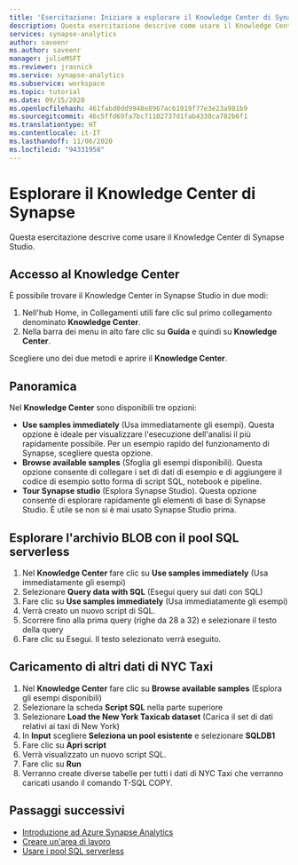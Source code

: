 ```yaml
---
title: 'Esercitazione: Iniziare a esplorare il Knowledge Center di Synapse'
description: Questa esercitazione descrive come usare il Knowledge Center di Synapse.
services: synapse-analytics
author: saveenr
ms.author: saveenr
manager: julieMSFT
ms.reviewer: jrasnick
ms.service: synapse-analytics
ms.subservice: workspace
ms.topic: tutorial
ms.date: 09/15/2020
ms.openlocfilehash: 461fabd0dd9948e8967ac61919f77e3e23a981b9
ms.sourcegitcommit: 46c5ffd69fa7bc71102737d1fab4338ca782b6f1
ms.translationtype: HT
ms.contentlocale: it-IT
ms.lasthandoff: 11/06/2020
ms.locfileid: "94331958"
---
```

# <a name="explore-the-synapse-knowledge-center"></a>Esplorare il Knowledge Center di Synapse

Questa esercitazione descrive come usare il Knowledge Center di Synapse Studio.

## <a name="getting-to-the-knowledge-center"></a>Accesso al Knowledge Center

È possibile trovare il Knowledge Center in Synapse Studio in due modi:

  1. Nell'hub Home, in Collegamenti utili fare clic sul primo collegamento denominato **Knowledge Center**.
  2. Nella barra dei menu in alto fare clic su **Guida** e quindi su **Knowledge Center**.

Scegliere uno dei due metodi e aprire il **Knowledge Center**.

## <a name="overview"></a>Panoramica

Nel **Knowledge Center** sono disponibili tre opzioni:
* **Use samples immediately** (Usa immediatamente gli esempi). Questa opzione è ideale per visualizzare l'esecuzione dell'analisi il più rapidamente possibile. Per un esempio rapido del funzionamento di Synapse, scegliere questa opzione.
* **Browse available samples** (Sfoglia gli esempi disponibili). Questa opzione consente di collegare i set di dati di esempio e di aggiungere il codice di esempio sotto forma di script SQL, notebook e pipeline.
* **Tour Synapse studio** (Esplora Synapse Studio). Questa opzione consente di esplorare rapidamente gli elementi di base di Synapse Studio. È utile se non si è mai usato Synapse Studio prima.

## <a name="exploring-blob-storage-with-serverless-sql-pool"></a>Esplorare l'archivio BLOB con il pool SQL serverless

1. Nel **Knowledge Center** fare clic su **Use samples immediately** (Usa immediatamente gli esempi)
1. Selezionare **Query data with SQL** (Esegui query sui dati con SQL) 
1. Fare clic su **Use samples immediately** (Usa immediatamente gli esempi)
1. Verrà creato un nuovo script di SQL.
1. Scorrere fino alla prima query (righe da 28 a 32) e selezionare il testo della query
1. Fare clic su Esegui. Il testo selezionato verrà eseguito.

## <a name="loading-more-nyc-taxi-data"></a>Caricamento di altri dati di NYC Taxi
1. Nel **Knowledge Center** fare clic su **Browse available samples** (Esplora gli esempi disponibili) 
1. Selezionare la scheda **Script SQL** nella parte superiore
1. Selezionare **Load the New York Taxicab dataset** (Carica il set di dati relativi ai taxi di New York)
1. In **Input** scegliere **Seleziona un pool esistente** e selezionare **SQLDB1**
1. Fare clic su **Apri script**
1. Verrà visualizzato un nuovo script SQL.
1. Fare clic su **Run**
1. Verranno create diverse tabelle per tutti i dati di NYC Taxi che verranno caricati usando il comando T-SQL COPY.

## <a name="next-steps"></a>Passaggi successivi

* [Introduzione ad Azure Synapse Analytics](get-started.md)
* [Creare un'area di lavoro](quickstart-create-workspace.md)
* [Usare i pool SQL serverless](quickstart-sql-on-demand.md)
